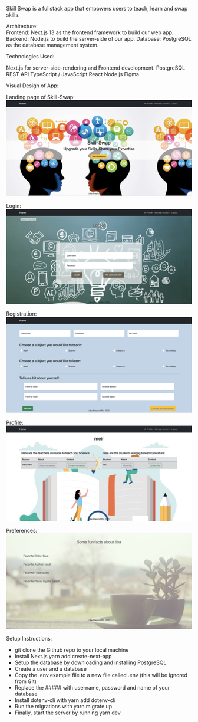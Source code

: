 Skill Swap is a fullstack app that empowers users to teach, learn and swap skills.

Architecture: </br>
Frontend: Next.js 13 as the frontend framework to build our web app.
Backend: Node.js to build the server-side of our app.
Database: PostgreSQL as the database management system.
</br>

Technologies Used: </br>

Next.js for server-side-rendering and Frontend development.
PostgreSQL
REST API
TypeScript / JavaScript
React
Node.js
Figma
</br>

Visual Design of App:

Landing page of Skill-Swap:
<br>
![landingpage](public/landing.png)

Login:
<br>
![login](public/login.png)

Registration:
<br>
![registration](public/register.png)

Profile:
<br>
![profile](public/profile.png)

Preferences:
<br>
![login](public/preferences.png)

Setup Instructions: </br>

- git clone the Github repo to your local machine
- Install Next.js yarn add create-next-app
- Setup the database by downloading and installing PostgreSQL
- Create a user and a database
- Copy the .env.example file to a new file called .env (this will be ignored from Git)
- Replace the ##### with username, password and name of your database
- Install dotenv-cli with yarn add dotenv-cli
- Run the migrations with yarn migrate up
- Finally, start the server by running yarn dev
